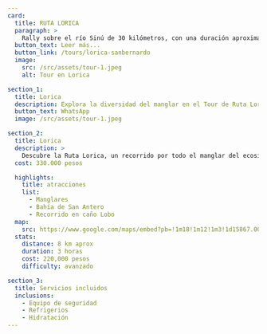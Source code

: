 ```yaml
---
card:
  title: RUTA LORICA
  paragraph: >
    Rally sobre el río Sinú de 30 kilómetros, con una duración aproximada de cuatro horas. Incluye todos los transportes desde Lórica hasta San Bernardo del Viento y regreso a Coveñas.
  button_text: Leer más...
  button_link: /tours/lorica-sanbernardo
  image:
    src: /src/assets/tour-1.jpeg
    alt: Tour en Lorica

section_1:
  title: Lorica
  description: Explora la diversidad del manglar en el Tour de Ruta Lorica
  button_text: WhatsApp
  image: /src/assets/tour-1.jpeg

section_2:
  title: Lorica
  description: >
    Descubre la Ruta Lorica, un recorrido por todo el manglar del ecosistema de la desembocadura del río Sinú. Un tour de tres horas que parte desde Coveñas, se transporta por tierra hasta las playas de San Antero y recorre unos 8 kilómetros, explorando los manglares y algunas áreas de la bahía. Luego, toma el caño Lobo para regresar a las playas de San Antero. Este tour tiene un valor de 220,000 pesos.
  cost: 330.000 pesos

  highlights:
    title: atracciones
    list:
      - Manglares
      - Bahía de San Antero
      - Recorrido en caño Lobo
  map:
    src: https://www.google.com/maps/embed?pb=!1m18!1m12!1m3!1d15867.009911374053!2d-75.61020612716673!3d6.163894277135764!2m3!1f0!2f0!3f0!3m2!1i1024!2i768!4f13.1!3m3!1m2!1s0x8e4683cb1d5771e9%3A0x4fda2fc926473c68!2sPolideportivo%20Sur%20de%20Envigado!5e0!3m2!1sen!2sco
  stats:
    distance: 8 km aprox
    duration: 3 horas
    cost: 220,000 pesos
    difficulty: avanzado

section_3:
  title: Servicios incluidos
  inclusions:
    - Equipo de seguridad
    - Refrigerios
    - Hidratación
---
```

